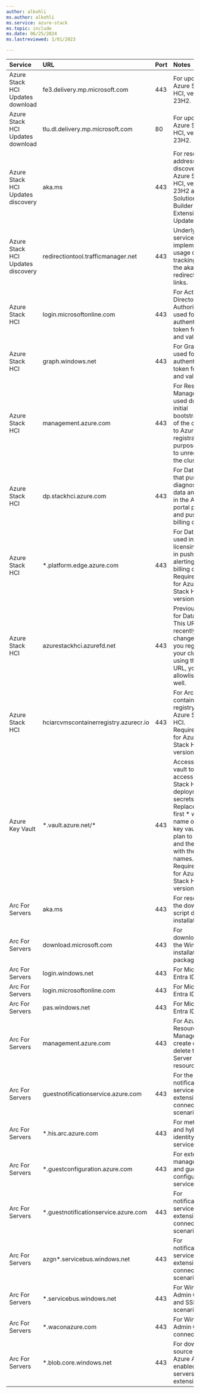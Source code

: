 ```yaml
---
author: alkohli
ms.author: alkohli
ms.service: azure-stack
ms.topic: include
ms.date: 06/25/2024
ms.lastreviewed: 1/01/2023

---
```



|Service |  URL | Port | Notes |
|   :---|  :---| :---| :---|
| Azure Stack HCI Updates download | fe3.delivery.mp.microsoft.com | 443 | For updating Azure Stack HCI, version 23H2. |
| Azure Stack HCI Updates download | tlu.dl.delivery.mp.microsoft.com | 80 | For updating Azure Stack HCI, version 23H2. |
| Azure Stack HCI Updates discovery | aka.ms   | 443  | For resolving addresses to discover Azure Stack HCI, version 23H2 and Solution Builder Extension Updates.  |
| Azure Stack HCI Updates discovery | redirectiontool.trafficmanager.net   | 443  | Underlying service that implements usage data tracking for the aka.ms redirection links.  |
| Azure Stack HCI | login.microsoftonline.com  | 443  | For Active Directory Authority and used for authentication, token fetch, and validation.|
| Azure Stack HCI  | graph.windows.net  | 443  | For Graph and used for authentication, token fetch, and validation.   |
| Azure Stack HCI  | management.azure.com  | 443  | For Resource Manager and used during initial bootstrapping of the cluster to Azure for registration purposes and to unregister the cluster. |
| Azure Stack HCI | dp.stackhci.azure.com | 443  | For Data plane that pushes up diagnostics data and used in the Azure portal pipeline and pushes billing data.    |
| Azure Stack HCI | *.platform.edge.azure.com | 443  | For Data plane used in the licensing and in pushing alerting and billing data. <br>Required only for Azure Stack HCI, version 23H2.   |
| Azure Stack HCI | azurestackhci.azurefd.net   | 443  | Previous URL for Data plane. This URL was recently changed. If you registered your cluster using this old URL, you must allowlist it as well.  |
| Azure Stack HCI | hciarcvmscontainerregistry.azurecr.io | 443 | For Arc VM container registry on Azure Stack HCI. <br> Required only for Azure Stack HCI, version 23H2.|
| Azure Key Vault | \*.vault.azure.net/* | 443 | Access to key vault to access Azure Stack HCI deployment secrets. Replace the first * with the name of the key vault you plan to use and the 2nd * with the secret names. <br> Required only for Azure Stack HCI, version 23H2.|
| Arc For Servers | aka.ms   | 443  | For resolving the download script during installation.  |
| Arc For Servers | download.microsoft.com  | 443  | For downloading the Windows installation package.   |
| Arc For Servers | login.windows.net  | 443  | For Microsoft Entra ID     |
| Arc For Servers | login.microsoftonline.com    | 443  | For Microsoft Entra ID  |
| Arc For Servers | pas.windows.net | 443  | For Microsoft Entra ID   |
| Arc For Servers | management.azure.com | 443  | For Azure Resource Manager to create or delete the Arc Server resource |
| Arc For Servers | guestnotificationservice.azure.com  | 443  | For the notification service for extension and connectivity scenarios  |
| Arc For Servers | *.his.arc.azure.com  | 443  | For metadata and hybrid identity services |
| Arc For Servers | *.guestconfiguration.azure.com  | 443  | For extension management and guest configuration services  |
| Arc For Servers | *.guestnotificationservice.azure.com   | 443  | For notification service for extension and connectivity scenarios |
| Arc For Servers | azgn*.servicebus.windows.net  | 443  | For notification service for extension and connectivity scenarios  |
| Arc For Servers | *.servicebus.windows.net | 443  | For Windows Admin Center and SSH scenarios |
| Arc For Servers | *.waconazure.com   | 443  | For Windows Admin Center connectivity   |
| Arc For Servers | *.blob.core.windows.net | 443  | For download source for Azure Arc-enabled servers extensions  |
